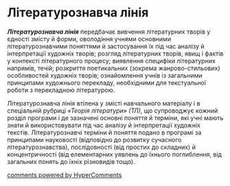 <div id="hypercomments_widget" class="js-hypercomments-widget invisible"></div>

Літературознавча лінія
=============================================

<b><i>Літературознавча лінія</i></b> передбачає вивчення літературних творів у єдності змісту й форми, оволодіння учнями основними літературознавчими поняттями й застосування їх під час аналізу й інтерпретації художніх творів; розгляд літературних творів, явищ і фактів у контексті літературного процесу; виявлення специфіки літературних напрямів, течій; розкриття поетикальних (зокрема жанрово-стильових) особливостей художніх творів; ознайомлення учнів із загальними принципами художнього перекладу, необхідними для текстуальної роботи з перекладною літературою.

Літературознавча лінія втілена у змісті навчального матеріалу і в спеціальній рубриці <i>«Теорія літератури» (ТЛ)</i>, що супроводжує кожний розділ програми і де зазначені основні поняття й терміни, які учні мають знати й використовувати під час аналізу й інтерпретації художніх текстів. Літературознавчі терміни й поняття подано в програмі за принципами науковості (відповідно до розвитку сучасного літературознавства), послідовності (від простих до складних) й концентричності (від елементарних уявлень до їхнього поглиблення, від загальних понять до їхніх різновидів тощо). 
  

<div class="js-hypercomments-container">
<a href="http://hypercomments.com" class="hc-link" title="comments widget">comments powered by HyperComments</a>
</div>